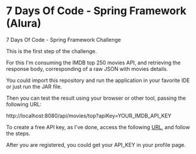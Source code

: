# 7 Days Of Code - Spring Framework (Alura)
7 Days Of Code - Spring Framework Challenge

This is the first step of the challenge.

For this I'm consuming the IMDB top 250 movies API, and retrieving the response body, corresponding of a raw JSON with movies details.

You could import this repository and run the application in your favorite IDE or just run the JAR file.

Then you can test the result using your browser or other tool, passing the following URL:

http://localhost:8080/api/movies/top?apiKey=YOUR_IMDB_API_KEY

To create a free API key, as I've done, access the following [URL](https://imdb-api.com/Identity/Account/Register), and follow the steps.

After you are registered, you could get your API_KEY in your profile page.